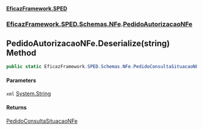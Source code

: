 #### [EficazFramework.SPED](EficazFrameworkSPED.md 'EficazFramework SPED')
### [EficazFramework.SPED.Schemas.NFe](EficazFramework.SPED.Schemas.NFe.md 'EficazFramework.SPED.Schemas.NFe').[PedidoAutorizacaoNFe](EficazFramework.SPED.Schemas.NFe/PedidoAutorizacaoNFe.md 'EficazFramework.SPED.Schemas.NFe.PedidoAutorizacaoNFe')

## PedidoAutorizacaoNFe.Deserialize(string) Method

```csharp
public static EficazFramework.SPED.Schemas.NFe.PedidoConsultaSituacaoNFe Deserialize(string xml);
```
#### Parameters

<a name='EficazFramework.SPED.Schemas.NFe.PedidoAutorizacaoNFe.Deserialize(string).xml'></a>

`xml` [System.String](https://docs.microsoft.com/en-us/dotnet/api/System.String 'System.String')

#### Returns
[PedidoConsultaSituacaoNFe](EficazFramework.SPED.Schemas.NFe/PedidoConsultaSituacaoNFe.md 'EficazFramework.SPED.Schemas.NFe.PedidoConsultaSituacaoNFe')